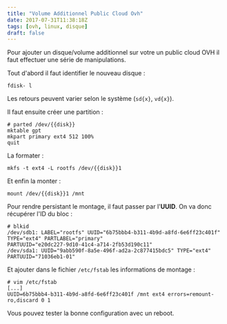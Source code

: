 ```yaml
---
title: "Volume Additionnel Public Cloud Ovh"
date: 2017-07-31T11:38:18Z
tags: [ovh, linux, disque]
draft: false
---
```


Pour ajouter un disque/volume additionnel sur votre un public cloud OVH il faut effectuer une série de  manipulations.

Tout d'abord il faut identifier le nouveau disque :

    fdisk- l

Les retours peuvent varier selon le système (`sd{x}`, `vd{x}`).

Il faut ensuite créer une partition :
```
# parted /dev/{{disk}}
mktable gpt
mkpart primary ext4 512 100%
quit
```

La formater :

    mkfs -t ext4 -L rootfs /dev/{{disk}}1

Et enfin la monter :

    mount /dev/{{disk}}1 /mnt

Pour rendre persistant le montage, il faut passer par l'**UUID**.
On va donc récupérer l'ID du bloc :

```
# blkid
/dev/sdb1: LABEL="rootfs" UUID="6b75bbb4-b311-4b9d-a8fd-6e6ff23c401f" TYPE="ext4" PARTLABEL="primary" 
PARTUUID="e20dc227-9d10-41c4-a714-2fb53d190c11"
/dev/sda1: UUID="9abb590f-8a5e-496f-ad2a-2c877415bdc5" TYPE="ext4" PARTUUID="71036eb1-01"
```

Et ajouter dans le fichier `/etc/fstab` les informations de montage :

```
# vim /etc/fstab
[...]
UUID=6b75bbb4-b311-4b9d-a8fd-6e6ff23c401f /mnt ext4 errors=remount-ro,discard 0 1
```

Vous pouvez tester la bonne configuration avec un reboot.

